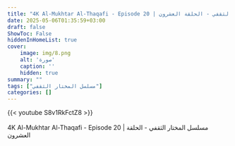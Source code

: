 ```yaml
---
title: "4K Al-Mukhtar Al-Thaqafi - Episode 20 | مسلسل المختار الثقفي - الحلقة العشرون"
date: 2025-05-06T01:35:59+03:00
draft: false
ShowToc: False
hiddenInHomeList: true
cover:
    image: img/8.png
    alt: 'صورة'
    caption: ''
    hidden: true
summary: ""
tags: ["مسلسل المختار الثقفي"]
categories: []
---
```


{{< youtube S8v1RkFctZ8 >}}  
<br>
4K Al-Mukhtar Al-Thaqafi - Episode 20 | مسلسل المختار الثقفي - الحلقة العشرون
